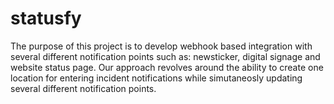 # statusfy
The purpose of this project is to develop webhook based integration with several different notification points such as: newsticker, digital signage and website status page. Our approach revolves around the ability to create one location for entering incident notifications while simutaneosly updating several different notification points.
